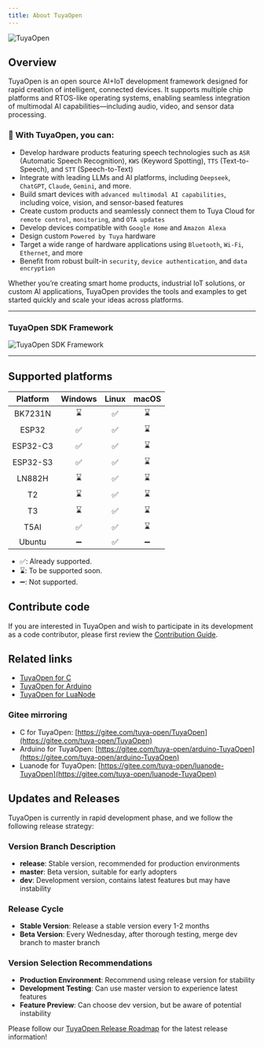 ```yaml
---
title: About TuyaOpen
---
```


![TuyaOpen](https://images.tuyacn.com/fe-static/docs/img/c128362b-eb25-4512-b5f2-ad14aae2395c.jpg)


## Overview

TuyaOpen is an open source AI+IoT development framework designed for rapid creation of intelligent, connected devices. It supports multiple chip platforms and RTOS-like operating systems, enabling seamless integration of multimodal AI capabilities—including audio, video, and sensor data processing.

### 🚀 With TuyaOpen, you can:
- Develop hardware products featuring speech technologies such as `ASR` (Automatic Speech Recognition), `KWS` (Keyword Spotting), `TTS` (Text-to-Speech), and `STT` (Speech-to-Text)
- Integrate with leading LLMs and AI platforms, including `Deepseek`, `ChatGPT`, `Claude`, `Gemini`, and more.
- Build smart devices with `advanced multimodal AI capabilities`, including voice, vision, and sensor-based features
- Create custom products and seamlessly connect them to Tuya Cloud for `remote control`, `monitoring`, and `OTA updates`
- Develop devices compatible with `Google Home` and `Amazon Alexa`
- Design custom `Powered by Tuya` hardware
- Target a wide range of hardware applications using `Bluetooth`, `Wi-Fi`, `Ethernet`, and more
- Benefit from robust built-in `security`, `device authentication`, and `data encryption`


Whether you’re creating smart home products, industrial IoT solutions, or custom AI applications, TuyaOpen provides the tools and examples to get started quickly and scale your ideas across platforms.

---

### TuyaOpen SDK Framework
![TuyaOpen SDK Framework](https://images.tuyacn.com/fe-static/docs/img/25713212-9840-4cf5-889c-6f55476a59f9.jpg)


---


## Supported platforms

| Platform | Windows | Linux | macOS |
| :------: | :-----: | :---: | :---: |
| BK7231N | ⌛️ | ✅ | ⌛️ |
| ESP32 | ✅ | ✅ | ⌛️ |
| ESP32-C3 | ✅ | ✅ | ⌛️ |
| ESP32-S3 | ✅ | ✅ | ⌛️ |
| LN882H | ⌛️ | ✅ | ⌛️ |
| T2 | ⌛️ | ✅ | ⌛️ |
| T3 | ⌛️ | ✅ | ⌛️ |
| T5AI | ✅ | ✅ | ⌛️ |
| Ubuntu | ➖ | ✅ | ➖ |

- ✅: Already supported.
- ⌛️: To be supported soon.
- ➖: Not supported.

## Contribute code

If you are interested in TuyaOpen and wish to participate in its development as a code contributor, please first review the [Contribution Guide](./contribute/contribute-guide.md).

## Related links

- [TuyaOpen for C](https://github.com/tuya/TuyaOpen)
- [TuyaOpen for Arduino](https://github.com/tuya/arduino-TuyaOpen)
- [TuyaOpen for LuaNode](https://github.com/tuya/luanode-TuyaOpen)

### Gitee mirroring

- C for TuyaOpen: [https://gitee.com/tuya-open/TuyaOpen](https://gitee.com/tuya-open/TuyaOpen)
- Arduino for TuyaOpen: [https://gitee.com/tuya-open/arduino-TuyaOpen](https://gitee.com/tuya-open/arduino-TuyaOpen)
- Luanode for TuyaOpen: [https://gitee.com/tuya-open/luanode-TuyaOpen](https://gitee.com/tuya-open/luanode-TuyaOpen)


## Updates and Releases

TuyaOpen is currently in rapid development phase, and we follow the following release strategy:

### Version Branch Description

- **release**: Stable version, recommended for production environments
- **master**: Beta version, suitable for early adopters
- **dev**: Development version, contains latest features but may have instability

### Release Cycle

- **Stable Version**: Release a stable version every 1-2 months
- **Beta Version**: Every Wednesday, after thorough testing, merge dev branch to master branch

### Version Selection Recommendations

- **Production Environment**: Recommend using release version for stability
- **Development Testing**: Can use master version to experience latest features
- **Feature Preview**: Can choose dev version, but be aware of potential instability

Please follow our [TuyaOpen Release Roadmap](/docs/maintenance-and-releases) for the latest release information!
